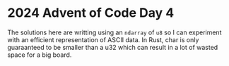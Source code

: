 # 2024 Advent of Code Day 4

The solutions here are writting using an `ndarray`  of `u8` so I can experiment with an efficient representation of ASCII data.
In Rust, char is only guaraanteed to be smaller than a u32 which can result in a lot of wasted space for a big board.
